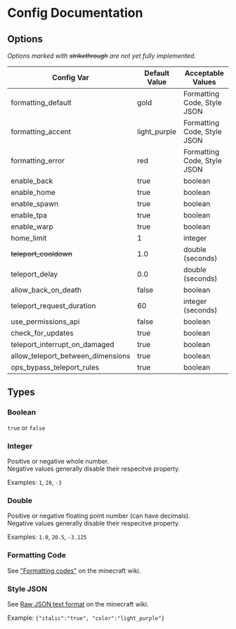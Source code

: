 
# Config Documentation

## Options

*Options marked with ~~strikethrough~~ are not yet fully implemented.*

Config Var | Default Value | Acceptable Values
---|---|---
formatting_default                 | gold           | Formatting Code, Style JSON
formatting_accent                  | light_purple   | Formatting Code, Style JSON
formatting_error                   | red            | Formatting Code, Style JSON
enable_back                        | true           | boolean
enable_home                        | true           | boolean
enable_spawn                       | true           | boolean
enable_tpa                         | true           | boolean
enable_warp                        | true           | boolean
home_limit                         | 1              | integer
~~teleport_cooldown~~              | 1.0            | double (seconds)
teleport_delay                     | 0.0            | double (seconds)
allow_back_on_death                | false          | boolean
teleport_request_duration          | 60             | integer (seconds)
use_permissions_api                | false          | boolean
check_for_updates                  | true           | boolean
teleport_interrupt_on_damaged      | true           | boolean
allow_teleport_between_dimensions  | true           | boolean
ops_bypass_teleport_rules          | true           | boolean

## Types

### Boolean

`true` or `false`

### Integer

Positive or negative whole number. \
Negative values generally disable their respecitve property.

Examples: `1`, `20`, `-3`

### Double

Positive or negative floating point number (can have decimals). \
Negative values generally disable their respecitve property.

Examples: `1.0`, `20.5`, `-3.125`

### Formatting Code

See ["Formatting codes"](https://minecraft.fandom.com/wiki/Formatting_codes) on the minecraft wiki.

### Style JSON

See [Raw JSON text format](https://minecraft.fandom.com/wiki/Raw_JSON_text_format#Java_Edition) on the minecraft wiki.

Example: `{"italic":"true", "color":"light_purple"}`
